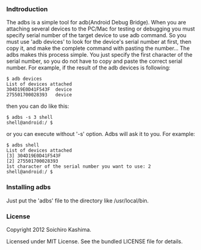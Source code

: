 ### Indtroduction

The adbs is a simple tool for adb(Android Debug Bridge).
When you are attaching several devices to the PC/Mac for testing or debugging
you must specify serial number of the target device
to use adb command.
So you must use 'adb devices' to look for the device's serial number at first,
then copy it, and make the complete command with pasting the number...
The adbs makes this process simple.
You just specify the first character of the serial number, so you do not
have to copy and paste the correct serial number.
For example, if the result of the adb devices is following:

    $ adb devices
    List of devices attached
    304D19E0D41F543F  device
    275501700028393   device

then you can do like this:

    $ adbs -s 3 shell
    shell@android:/ $

or you can execute without '-s' option. Adbs will ask it to you.
For example:

    $ adbs shell
    List of devices attached
    [3] 304D19E0D41F543F
    [2] 275501700028393
    1st character of the serial number you want to use: 2
    shell@android:/ $

### Installing adbs

Just put the 'adbs' file to the directory like /usr/local/bin.

### License

Copyright 2012 Soichiro Kashima.

Licensed under MIT License.
See the bundled LICENSE file for details.
